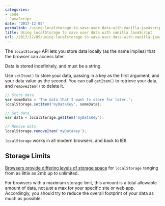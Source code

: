 ```yaml
---
categories:
- Code
- JavaScript
date: '2017-12-05'
permalink: /using-localstorage-to-save-user-data-with-vanilla-javascript/
title: Using localStorage to save user data with vanilla JavaScript
url: /2017/12/05/using-localstorage-to-save-user-data-with-vanilla-javascript
---
```


The `localStorage` API lets you store data locally (as the name implies) that the browser can access later.

Data is stored indefinitely, and must be a string.

Use `setItem()` to store your data, passing in a key as the first argument, and your data value as the second. You can call `getItem()` to retrieve your data, and `removeItem()` to delete it.

```javascript
// Store data
var someData = 'The data that I want to store for later.';
localStorage.setItem('myDataKey', someData);

// Get data
var data = localStorage.getItem('myDataKey');

// Remove data
localStorage.removeItem('myDatakey');
```

`localStorage` works in all modern browsers, and back to IE8.

## Storage Limits

[Browsers provide differing levels of storage space](https://www.html5rocks.com/en/tutorials/offline/quota-research/) for `localStorage` ranging from as little as 2mb up to unlimited.

For browsers with a maximum storage limit, this amount is a total allowable amount of data, not *just* a max for your specific site or web app. Accordingly, you should try to reduce the overall footprint of your data as much as possible.